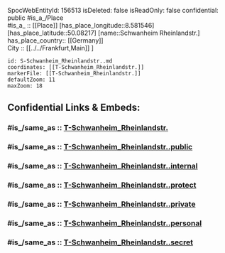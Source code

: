 ﻿---
location:
- 50.08217
- 8.581546
mapmarker: tram
mapzoom:
- 8
- 18
tags:
- geo/station/tram
type: Station
---

SpocWebEntityId: 156513
isDeleted: false
isReadOnly: false
confidential: public
#is_a_/Place  
#is_a_ :: [[Place]] 
[has_place_longitude::8.581546] 
[has_place_latitude::50.08217] 
[name::Schwanheim Rheinlandstr.] 
has_place_country:: [[Germany]]  
City :: [[../../Frankfurt,Main]] ] 


```leaflet
id: S-Schwanheim_Rheinlandstr..md
coordinates: [[T-Schwanheim_Rheinlandstr.]] 
markerFile: [[T-Schwanheim_Rheinlandstr.]] 
defaultZoom: 11 
maxZoom: 18
```


## Confidential Links & Embeds: 

### #is_/same_as :: [T-Schwanheim_Rheinlandstr.](T-Schwanheim_Rheinlandstr..md) 

### #is_/same_as :: [T-Schwanheim_Rheinlandstr..public](/_public/Earth/Continent/Europe/Europe~Central/Germany/Germany~West/Hessen/counties~Hessen/Frankfurt~Main/Stations-FFM~T/T-Schwanheim_Rheinlandstr..public.md) 

### #is_/same_as :: [T-Schwanheim_Rheinlandstr..internal](/_internal/Earth/Continent/Europe/Europe~Central/Germany/Germany~West/Hessen/counties~Hessen/Frankfurt~Main/Stations-FFM~T/T-Schwanheim_Rheinlandstr..internal.md) 

### #is_/same_as :: [T-Schwanheim_Rheinlandstr..protect](/_protect/Earth/Continent/Europe/Europe~Central/Germany/Germany~West/Hessen/counties~Hessen/Frankfurt~Main/Stations-FFM~T/T-Schwanheim_Rheinlandstr..protect.md) 

### #is_/same_as :: [T-Schwanheim_Rheinlandstr..private](/_private/Earth/Continent/Europe/Europe~Central/Germany/Germany~West/Hessen/counties~Hessen/Frankfurt~Main/Stations-FFM~T/T-Schwanheim_Rheinlandstr..private.md) 

### #is_/same_as :: [T-Schwanheim_Rheinlandstr..personal](/_personal/Earth/Continent/Europe/Europe~Central/Germany/Germany~West/Hessen/counties~Hessen/Frankfurt~Main/Stations-FFM~T/T-Schwanheim_Rheinlandstr..personal.md) 

### #is_/same_as :: [T-Schwanheim_Rheinlandstr..secret](/_secret/Earth/Continent/Europe/Europe~Central/Germany/Germany~West/Hessen/counties~Hessen/Frankfurt~Main/Stations-FFM~T/T-Schwanheim_Rheinlandstr..secret.md)

